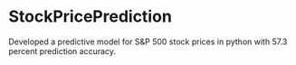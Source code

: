 # StockPricePrediction
Developed a predictive model for S&amp;P 500 stock prices in python with 57.3 percent prediction accuracy.
